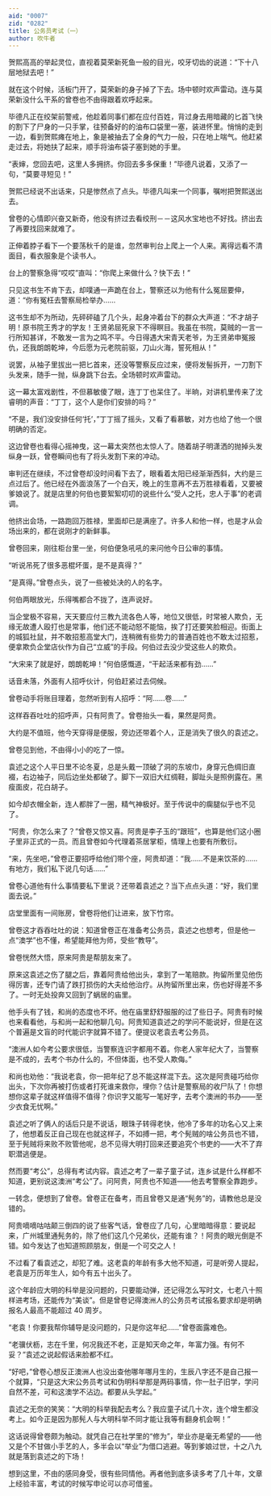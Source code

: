 ```yaml
---
aid: "0007"
zid: "0282"
title: 公务员考试（一）
author: 吹牛者
---
```


贺熙高高的举起灵位，直视着莫荣新死鱼一般的目光，咬牙切齿的说道：“下十八层地狱去吧！”

就在这个时候，活板门开了，莫荣新的身子掉了下去。场中顿时欢声雷动。连与莫荣新没什么干系的曾卷也不由得跟着欢呼起来。

毕德凡正在绞架前警戒，他趁着同事们都在应付百姓，背过身去用暗藏的匕首飞快的割下了尸身的一只手掌，往预备好的的油布口袋里一塞，装进怀里。悄悄的走到一边，看到贺熙瘫在地上，象是被抽去了全身的气力一般，只在地上喘气。他赶紧走过去，将她扶了起来，顺手将油布袋子塞到她的手里。

“表婶，您回去吧，这里人多拥挤。你回去多多保重！”毕德凡说着，又添了一句，“莫要寻短见！”

贺熙已经说不出话来，只是惨然点了点头。毕德凡叫来一个同事，嘱咐把贺熙送出去。

曾卷的心情即兴奋又新奇，他没有挤过去看绞刑－－这风水宝地也不好找。挤出去了再要找回来就难了。

正伸着脖子看下一个要荡秋千的是谁，忽然审判台上爬上一个人来。离得远看不清面目，看衣服象是个读书人。

台上的警察急得“哎哎”直叫：“你爬上来做什么？快下去！”

只见这书生不肯下去，却噗通一声跪在台上，警察还以为他有什么冤屈要伸，道：“你有冤枉去警察局检举办……

这书生却不为所动，先砰砰磕了几个头，起身冲着台下的群众大声道：“不才胡子明！原书院王秀才的学友！王贤弟屈死泉下不得瞑目。我虽在书院，莫贼的一言一行所知甚详，不敢发一言为之鸣不平。今日得遇大宋青天老爷，为王贤弟申冤报仇，还我朗朗乾坤，今后愿为元老院前驱，刀山火海，誓死相从！”

说罢，从袖子里拔出一把匕首来，还没等警察反应过来，便将发髻拆开，一刀割下头发来，随手一抛，纵身跳下台去。全场顿时欢声雷动。

这一幕太富戏剧性，不但慕敏傻了眼，连丁丁也呆住了。半晌，对讲机里传来了沈睿明的声音：“丁丁，这个人是你们安排的吗？”

“不是，我们没安排任何‘托’，”丁丁摇了摇头，又看了看慕敏，对方也给了他一个很明确的否定。

这边曾卷也看得心摇神曳，这一幕太突然也太惊人了。随着胡子明潇洒的抛掉头发纵身一跃，曾卷瞬间也有了将头发割下来的冲动。

审判还在继续，不过曾卷却没时间看下去了，眼看着太阳已经渐渐西斜，大约是三点过后了。他已经在外面浪荡了一个白天，晚上的生意再不去万胜禄看着，又要被爹娘说了。就是店里的何伯也要絮絮叨叨的说些什么“受人之托，忠人于事”的老调调。

他挤出会场，一路跑回万胜禄，里面却已是满座了。许多人和他一样，也是才从会场出来的，都在说刚才的新鲜事。

曾卷回来，刚往柜台里一坐，何伯便急吼吼的来问他今日公审的事情。

“听说吊死了很多恶棍坏蛋，是不是真得？”

“是真得。”曾卷点头，说了一些被处决的人的名字。

何伯两眼放光，乐得嘴都合不拢了，连声说好。

当企堂极不容易，天天要应付三教九流各色人等，地位又很低，时常被人欺负，无缘无故遭人殴打也是常事，他们还不能动怒不能恼，挨了打还要笑脸相迎。街面上的城狐社鼠，并不敢招惹高堂大门，连稍微有些势力的普通百姓也不敢太过招惹，便拿欺负企堂店伙作为自己“立威”的手段。何伯过去没少受这些人的欺负。

“大宋来了就是好，朗朗乾坤！”何伯感慨道，“干起活来都有劲……”

话音未落，外面有人招呼伙计，何伯赶紧过去伺候。

曾卷动手将账目理着，忽然听到有人招呼：“阿……卷……”

这样吞吞吐吐的招呼声，只有阿贵了。曾卷抬头一看，果然是阿贵。

大约是不值班，他今天穿得是便服，旁边还带着个人，正是消失了很久的袁述之。

曾卷见到他，不由得小小的吃了一惊。

袁述之这个人平日里不论冬夏，总是头戴一顶破了洞的东坡巾，身穿元色绸旧直裰，右边袖子，同后边坐处都破了。脚下一双旧大红绸鞋，脚趾头是照例露在。黑瘦面皮，花白胡子。

如今却衣帽全新，连人都胖了一圈，精气神极好。至于传说中的瘸腿似乎也不见了。

“阿贵，你怎么来了？”曾卷又惊又喜。阿贵是李子玉的“跟班”，也算是他们这小圈子里非正式的一员。而且曾卷如今代理着茶居掌柜，情理上也要有所敷衍。

“来，先坐吧，”曾卷正要招呼给他们带个座，阿贵却道：“我……不是来饮茶的……有地方，我们私下说几句话……”

曾卷心道他有什么事情要私下里说？还带着袁述之？当下点点头道：“好，我们里面去说。”

店堂里面有一间账房，曾卷将他们让进来，放下竹帘。

曾卷这才吞吞吐吐的说：知道曾卷正在准备考公务员，袁述之也想考，但是他一点“澳学”也不懂，希望能拜他为师，受些“教导”。

曾卷恍然大悟，原来阿贵是帮朋友来了。

原来这袁述之伤了腿之后，靠着阿贵给他出头，拿到了一笔赔款。拘留所里见他伤得厉害，还专门请了跌打损伤的大夫给他治疗。从拘留所里出来，伤也好得差不多了。一时无处投奔又回到了蜗居的庙里。

他手头有了钱，和尚的态度也不坏。他在庙里舒舒服服的过了些日子。阿贵有时候也来看看他，与和尚一起和他聊几句。阿贵知道袁述之的学问不能说好，但是在这个普遍是文盲的时代能识字就算不错了。便提议老袁去考公务员。

“澳洲人如今考公要求很低，当警察连识字都用不着。你老人家年纪大了，当警察是不成的，去考个书办什么的，不但体面，也不受人欺侮。”

和尚也劝他：“我说老袁，你一把年纪了总不能这样混下去。这次是阿贵碰巧给你出头，下次你再被打伤或者打死谁来救你，埋你？估计是警察局的收尸队了！你想想你这辈子就这样值得不值得？你识字又能写一笔好字，去考个澳洲的书办――至少衣食无忧啊。”

袁述之听了俩人的话后只是不说话，眼珠子转得老快，他冷了多年的功名心又上来了，他想着反正自己现在也就这样子，不如搏一把，考个髡贼的啥公务员也不错，至于髡贼将来败不败管他呢，总不见得大明打回来还要追究个书吏的――大不了弃职潜逃便是。

然而要“考公”，总得有考试内容。袁述之考了一辈子童子试，连乡试是什么样都不知道，更别说这澳洲“考公”了。问阿贵，阿贵也不知道――他去考警察全靠跑步。

一转念，便想到了曾卷。曾卷正在备考，而且曾卷又是通“髡务”的，请教他总是没错的。

阿贵嘀嘀咕咕颠三倒四的说了些客气话，曾卷应了几句，心里暗暗得意：要说起来，广州城里通髡务的，除了他们这几个兄弟伙，还能有谁？！阿贵的眼光倒是不错。如今发达了也知道照顾朋友，倒是一个可交之人！

不过看了看袁述之，却犯了难。这老袁的年龄有多大他不知道，可是听旁人提起，老袁是万历年生人，如今有五十出头了。

这个年龄应大明的科举是没问题的，只要能动弹，还记得怎么写时文，七老八十照样进考场，还能传为“美谈”。但是曾卷记得澳洲人的公务员考试报名要求却是明确报名人最高不能超过 40 周岁。

“老袁！你要我帮你辅导是没问题的，只是你这年纪……”曾卷面露难色。

“老骥伏枥，志在千里，何况我还不老，正是知天命之年，年富力强。有何不妥？”袁述之说起假话来脸都不红。

“好吧，”曾卷心想反正澳洲人也没出查他哪年哪月生的，生辰八字还不是自己报一个就算，“只是这大宋公务员考试和伪明科举那是两码事情，你一肚子旧学，学问自然不差，可和这澳学不沾边。都要从头学起。”

袁述之无奈的笑笑：“大明的科举我配去考么？我应童子试几十次，连个增生都没考上。如今正是因为那髡人与大明科举不同才能让我等有翻身机会啊！”

这话说得曾卷颇为触动。就凭自己在社学里的“修为”，举业亦是毫无希望的――他又是个不甘做小手艺的人，多半会以“举业”为借口逃避。等到爹娘过世，十之八九就是落到袁述之的下场！

想到这里，不由的感同身受，很有些同情他。再者他到底多读多考了几十年，文章上经验丰富，考试的时候写申论可以亦可借鉴。
